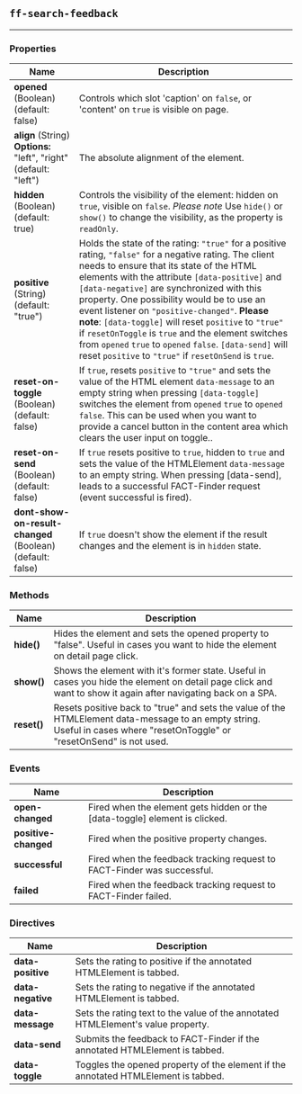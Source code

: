## `ff-search-feedback`
___
### Properties
| Name | Description |
| ---- | ----------- |
| **opened** (Boolean) (default: false) | Controls which slot 'caption' on `false`, or 'content' on `true` is visible on page. |
| **align**  (String) **Options:** "left", "right" (default: "left")| The absolute alignment of the element. |
| **hidden** (Boolean) (default: true) | Controls the visibility of the element: hidden on `true`, visible on `false`. _Please note_ Use `hide()` or `show()` to change the visibility, as the property is `readOnly`. |
| **positive**  (String) (default: "true") | Holds the state of the rating: `"true"` for a positive rating, `"false"` for a negative rating. The client needs to ensure that its state of the HTML elements with the attribute `[data-positive]` and `[data-negative]` are synchronized with this property. One possibility would be to use an event listener on `"positive-changed"`. **Please note**: `[data-toggle]` will reset `positive` to `"true"` if `resetOnToggle` is `true` and the element switches from `opened` `true` to `opened` `false`. `[data-send]` will reset `positive` to `"true"` if `resetOnSend` is `true`. |
| **reset-on-toggle** (Boolean) (default: false) | If `true`, resets `positive` to `"true"` and sets the value of the HTML element `data-message` to an empty string when pressing `[data-toggle]` switches the element from `opened` `true` to `opened` `false`. This can be used when you want to provide a cancel button in the content area which clears the user input on toggle.. |
| **reset-on-send** (Boolean) (default: false)|  If `true` resets positive to `true`, hidden to `true` and sets the value of the HTMLElement `data-message` to an empty string. When pressing [data-send], leads to a successful FACT-Finder request (event successful is fired). |
| **dont-show-on-result-changed** (Boolean) (default: false)| If `true` doesn't show the element if the result changes and the element is in `hidden` state. |

### Methods
| Name | Description |
| ---- | ----------- |
| **hide()** | Hides the element and sets the opened property to "false". Useful in cases you want to hide the element on detail page click. |
| **show()** | Shows the element with it's former state. Useful in cases you hide the element on detail page click and want to show it again after navigating back on a SPA. |
| **reset()** | Resets positive back to "true" and sets the value of the HTMLElement data-message to an empty string. Useful in cases where "resetOnToggle" or "resetOnSend" is not used. |

### Events
| Name | Description |
| ---- | ----------- |
|**open-changed**| Fired when the element gets hidden or the [data-toggle] element is clicked.|
|**positive-changed**| Fired when the positive property changes.|
|**successful**| Fired when the feedback tracking request to FACT-Finder was successful.|
|**failed**| Fired when the feedback tracking request to FACT-Finder failed.|

### Directives
| Name | Description |
| ---- | ----------- |
|**data-positive**| Sets the rating to positive if the annotated HTMLElement is tabbed.|
|**data-negative**| Sets the rating to negative if the annotated HTMLElement is tabbed.|
|**data-message**| Sets the rating text to the value of the annotated HTMLElement's value property.|
|**data-send**| Submits the feedback to FACT-Finder if the annotated HTMLElement is tabbed.|
|**data-toggle**| Toggles the opened property of the element if the annotated HTMLElement is tabbed.|
